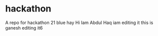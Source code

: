 # hackathon
A repo for hackathon 21 blue
hay Hi Iam Abdul Haq
iam editing it
this is ganesh editing it6
